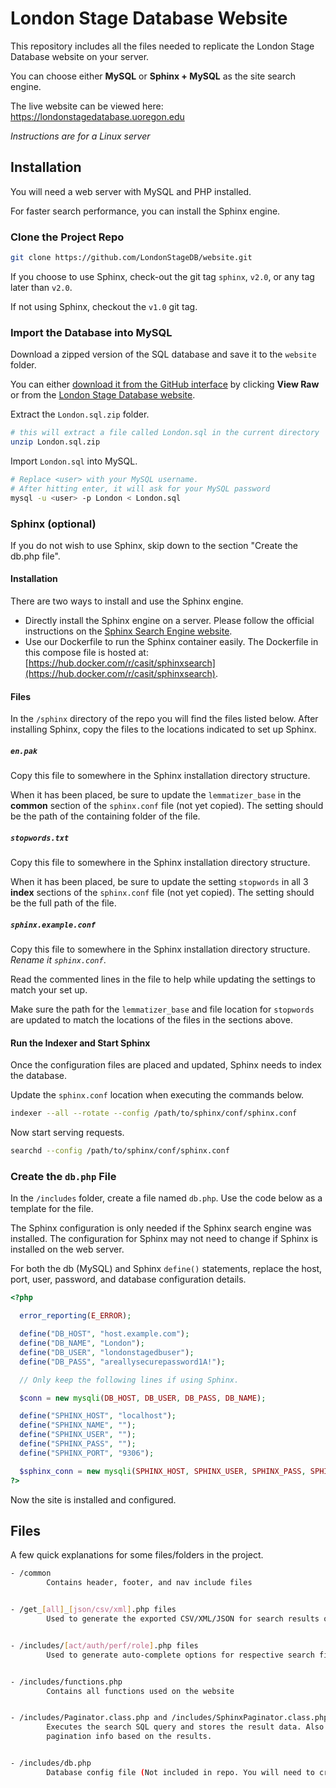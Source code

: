 # London Stage Database Website

This repository includes all the files needed to replicate the London Stage Database website on your server.

You can choose either **MySQL** or **Sphinx + MySQL** as the site search engine.

The live website can be viewed here: https://londonstagedatabase.uoregon.edu

*Instructions are for a Linux server*

## Installation

You will need a web server with MySQL and PHP installed.

For faster search performance, you can install the Sphinx engine.

### Clone the Project Repo

``` bash
git clone https://github.com/LondonStageDB/website.git
```

If you choose to use Sphinx, check-out the git tag `sphinx`, `v2.0`, or any tag later than `v2.0`.

If not using Sphinx, checkout the `v1.0` git tag.

### Import the Database into MySQL

Download a zipped version of the SQL database and save it to the `website` folder.

You can either [download it from the GitHub interface](https://github.com/LondonStageDB/data/blob/main/London.sql.zip) by clicking **View Raw** or from the [London Stage Database website](https://londonstagedatabase.uoregon.edu/data.php).

Extract the `London.sql.zip` folder.
``` bash
# this will extract a file called London.sql in the current directory
unzip London.sql.zip
```

Import `London.sql` into MySQL.
```bash
# Replace <user> with your MySQL username.
# After hitting enter, it will ask for your MySQL password
mysql -u <user> -p London < London.sql
```

### Sphinx (optional)

If you do not wish to use Sphinx, skip down to the section "Create the db.php file".

#### Installation

There are two ways to install and use the Sphinx engine.

- Directly install the Sphinx engine on a server.
  Please follow the official instructions on the [Sphinx Search Engine website](http://sphinxsearch.com/docs/current.html#installing-debian).
- Use our Dockerfile to run the Sphinx container easily.
  The Dockerfile in this compose file is hosted at: [https://hub.docker.com/r/casit/sphinxsearch](https://hub.docker.com/r/casit/sphinxsearch).

#### Files

In the `/sphinx` directory of the repo you will find the files listed below. After installing Sphinx, copy the files to the locations indicated to set up Sphinx.

##### `en.pak`

Copy this file to somewhere in the Sphinx installation directory structure.

When it has been placed, be sure to update the `lemmatizer_base` in the **common** section of the `sphinx.conf` file (not yet copied). The setting should be the path of the containing folder of the file.

##### `stopwords.txt`

Copy this file to somewhere in the Sphinx installation directory structure.

When it has been placed, be sure to update the setting `stopwords` in all 3 **index** sections of the `sphinx.conf` file (not yet copied). The setting should be the full path of the file.

##### `sphinx.example.conf`

Copy this file to somewhere in the Sphinx installation directory structure. *Rename it `sphinx.conf`*.

Read the commented lines in the file to help while updating the settings to match your set up.

Make sure the path for the `lemmatizer_base` and file location for `stopwords` are updated to match the locations of the files in the sections above.

#### Run the Indexer and Start Sphinx

Once the configuration files are placed and updated, Sphinx needs to index the database.

Update the `sphinx.conf` location when executing the commands below.

```bash
indexer --all --rotate --config /path/to/sphinx/conf/sphinx.conf
```

Now start serving requests.

```bash
searchd --config /path/to/sphinx/conf/sphinx.conf
```

### Create the `db.php` File

In the `/includes` folder, create a file named `db.php`. Use the code below as a template for the file.

The Sphinx configuration is only needed if the Sphinx search engine was installed. The configuration for Sphinx may not need to change if Sphinx is installed on the web server.

For both the db (MySQL) and Sphinx `define()` statements, replace the host, port, user, password, and database configuration details.

``` php
<?php

  error_reporting(E_ERROR);

  define("DB_HOST", "host.example.com");
  define("DB_NAME", "London");
  define("DB_USER", "londonstagedbuser");
  define("DB_PASS", "areallysecurepassword1A!");

  // Only keep the following lines if using Sphinx.

  $conn = new mysqli(DB_HOST, DB_USER, DB_PASS, DB_NAME);

  define("SPHINX_HOST", "localhost");
  define("SPHINX_NAME", "");
  define("SPHINX_USER", "");
  define("SPHINX_PASS", "");
  define("SPHINX_PORT", "9306");

  $sphinx_conn = new mysqli(SPHINX_HOST, SPHINX_USER, SPHINX_PASS, SPHINX_NAME, SPHINX_PORT);
?>
```

Now the site is installed and configured.

## Files

A few quick explanations for some files/folders in the project.

``` bash
- /common
        Contains header, footer, and nav include files


- /get_[all]_[json/csv/xml].php files
        Used to generate the exported CSV/XML/JSON for search results or events


- /includes/[act/auth/perf/role].php files
        Used to generate auto-complete options for respective search fields


- /includes/functions.php
        Contains all functions used on the website


- /includes/Paginator.class.php and /includes/SphinxPaginator.class.php
        Executes the search SQL query and stores the result data. Also generates
        pagination info based on the results.


- /includes/db.php
        Database config file (Not included in repo. You will need to create your own - see above)

```
